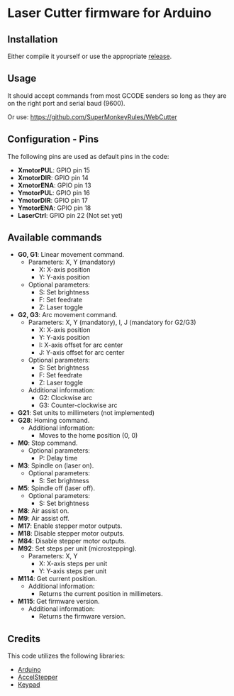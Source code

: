 # Laser Cutter firmware for Arduino

## Installation
Either compile it yourself or use the appropriate [release](https://github.com/SuperMonkeyRules/LaserCutter/releases/latest).

## Usage
It should accept commands from most GCODE senders so long as they are on the right port and serial baud (9600).

Or use: https://github.com/SuperMonkeyRules/WebCutter

## Configuration - Pins
The following pins are used as default pins in the code:

- **XmotorPUL**: GPIO pin 15
- **XmotorDIR**: GPIO pin 14
- **XmotorENA**: GPIO pin 13
- **YmotorPUL**: GPIO pin 16
- **YmotorDIR**: GPIO pin 17
- **YmotorENA**: GPIO pin 18
- **LaserCtrl**: GPIO pin 22 (Not set yet)

## Available commands
- **G0, G1**: Linear movement command.
  - Parameters: X, Y (mandatory)
    - X: X-axis position
    - Y: Y-axis position
  - Optional parameters:
    - S: Set brightness
    - F: Set feedrate
    - Z: Laser toggle
- **G2, G3**: Arc movement command.
  - Parameters: X, Y (mandatory), I, J (mandatory for G2/G3)
    - X: X-axis position
    - Y: Y-axis position
    - I: X-axis offset for arc center
    - J: Y-axis offset for arc center
  - Optional parameters:
    - S: Set brightness
    - F: Set feedrate
    - Z: Laser toggle
  - Additional information:
    - G2: Clockwise arc
    - G3: Counter-clockwise arc
- **G21**: Set units to millimeters (not implemented)
- **G28**: Homing command.
  - Additional information:
    - Moves to the home position (0, 0)
- **M0**: Stop command.
  - Optional parameters:
    - P: Delay time
- **M3**: Spindle on (laser on).
  - Optional parameters:
    - S: Set brightness
- **M5**: Spindle off (laser off).
  - Optional parameters:
    - S: Set brightness
- **M8**: Air assist on.
- **M9**: Air assist off.
- **M17**: Enable stepper motor outputs.
- **M18**: Disable stepper motor outputs.
- **M84**: Disable stepper motor outputs.
- **M92**: Set steps per unit (microstepping).
  - Parameters: X, Y
    - X: X-axis steps per unit
    - Y: Y-axis steps per unit
- **M114**: Get current position.
  - Additional information:
    - Returns the current position in millimeters.
- **M115**: Get firmware version.
  - Additional information:
    - Returns the firmware version.

## Credits
This code utilizes the following libraries:

- [Arduino](https://www.arduino.cc/)
- [AccelStepper](https://www.airspayce.com/mikem/arduino/AccelStepper/)
- [Keypad](https://playground.arduino.cc/Code/Keypad/)